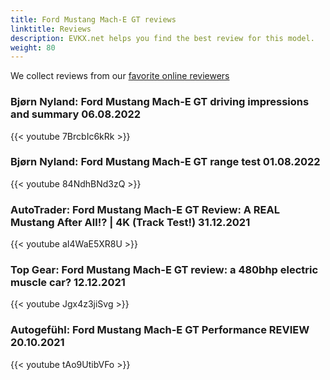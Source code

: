 ```yaml
---
title: Ford Mustang Mach-E GT reviews
linktitle: Reviews
description: EVKX.net helps you find the best review for this model. 
weight: 80
---
```

We collect reviews from our [favorite online reviewers](/guides/evreviewers/)

### Bjørn Nyland: Ford Mustang Mach-E GT driving impressions and summary 06.08.2022

{{< youtube 7BrcbIc6kRk >}}

### Bjørn Nyland: Ford Mustang Mach-E GT range test 01.08.2022

{{< youtube 84NdhBNd3zQ >}}

### AutoTrader: Ford Mustang Mach-E GT Review: A REAL Mustang After All!? | 4K (Track Test!) 31.12.2021

{{< youtube aI4WaE5XR8U >}}

### Top Gear: Ford Mustang Mach-E GT review: a 480bhp electric muscle car? 12.12.2021

{{< youtube Jgx4z3jiSvg >}}

### Autogefühl: Ford Mustang Mach-E GT Performance REVIEW 20.10.2021

{{< youtube tAo9UtibVFo >}}

